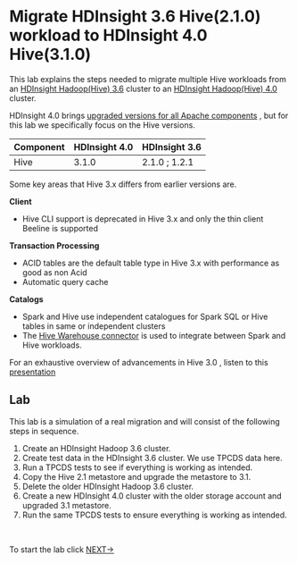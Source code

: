 #  Migrate HDInsight 3.6 Hive(2.1.0) workload to HDInsight 4.0 Hive(3.1.0) 

This lab explains the steps needed to migrate multiple Hive workloads from an [HDInsight Hadoop(Hive) 3.6](https://docs.microsoft.com/en-us/azure/hdinsight/hdinsight-release-notes-archive) cluster to an [HDInsight Hadoop(Hive) 4.0](https://docs.microsoft.com/en-us/azure/hdinsight/hdinsight-version-release) cluster.

HDInsight 4.0 brings [upgraded versions for all Apache components](https://docs.microsoft.com/en-us/azure/hdinsight/hdinsight-component-versioning) , but for this lab we specifically focus on the Hive versions. 

|Component| HDInsight 4.0 | HDInsight 3.6 |
|--|--|--|
|Hive| 3.1.0 |2.1.0 ; 1.2.1| 

Some key areas that Hive 3.x differs from earlier versions are.

 **Client** 

 - Hive CLI support is deprecated in Hive 3.x and only the thin client
   Beeline is supported

**Transaction Processing** 

 - ACID tables are the default table type in Hive 3.x with performance as good as non Acid
 - Automatic query cache

 **Catalogs** 

 - Spark and Hive use independent catalogues for Spark SQL or Hive tables in same or independent clusters
 - The [Hive Warehouse connector](https://docs.microsoft.com/en-us/azure/hdinsight/interactive-query/apache-hive-warehouse-connector) is used to integrate between Spark and Hive workloads. 
   

For an exhaustive overview of advancements in Hive 3.0 , listen to this [presentation](https://www.youtube.com/watch?v=exdDSckutm8) 

## Lab

This lab is a simulation of a real migration and will consist of the following steps in sequence.  

1. Create an HDInsight Hadoop 3.6 cluster.
2. Create test data in the HDInsight 3.6 cluster. We use TPCDS data here. 
3. Run a TPCDS tests to see if everything is working as intended.
4. Copy the Hive 2.1 metastore and upgrade the metastore to 3.1.
5. Delete the older HDInsight Hadoop 3.6 cluster.
6.  Create a new HDInsight 4.0 cluster with the older storage account and upgraded 3.1 metastore.
7. Run the same TPCDS tests to ensure everything is working as intended. 

<br />

To start the lab click [NEXT->](https://github.com/arnabganguly/HDInsighthivemigration/blob/master/CreateStorageAccount.md)
<!--stackedit_data:
eyJoaXN0b3J5IjpbLTE1OTE0OTI1NjIsODAxMTQxNTE1LDEzMj
IwNzI2NzQsOTUxMDU4MTE3LC0xMDQzNzI0MTE4LC0xMjU3MjE1
Mjk5LDE2NDU3NTc0NiwxMDEwNTY1MDc0LC0xODEyOTU3OTU3LC
03NzM1NDU1NDQsMTQwNDc1Nzc2OSwtMjA5NDkyMTgzMCwtNzg5
Mzk4NTQsLTE5OTM2MTIwMTksOTE4NjcwMTEyLC0xODY2NTU2MD
IwLC0xMDg1MTg2NzE2LC0yMzMwMTE4NiwtMTM4ODI4NTE0M119

-->